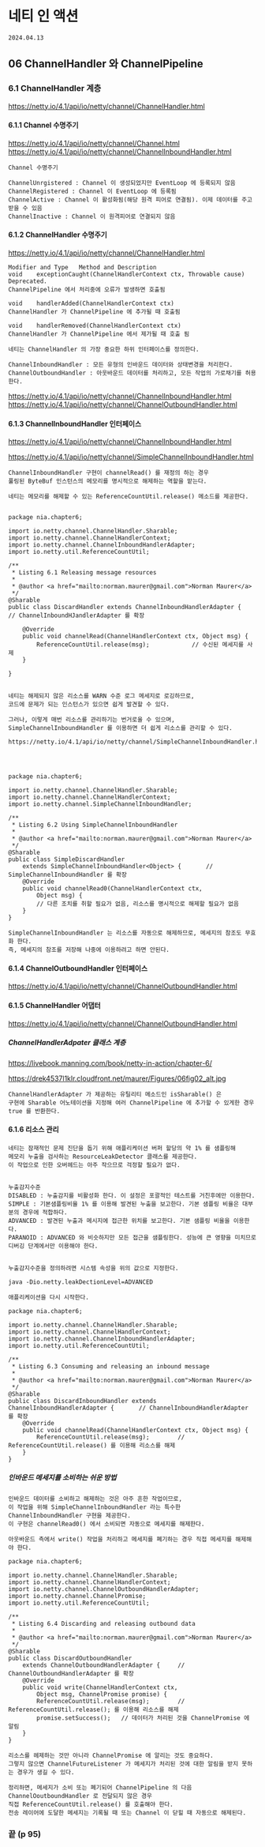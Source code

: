 # 네티 인 액션

```
2024.04.13
```

## 06 ChannelHandler 와 ChannelPipeline

### 6.1 ChannelHandler 계층

https://netty.io/4.1/api/io/netty/channel/ChannelHandler.html

#### 6.1.1 Channel 수명주기

https://netty.io/4.1/api/io/netty/channel/Channel.html
https://netty.io/4.1/api/io/netty/channel/ChannelInboundHandler.html

```
Channel 수명주기

ChannelUnrgistered : Channel 이 생성되었지만 EventLoop 에 등록되지 않음
ChannelRegistered : Channel 이 EventLoop 에 등록됨
ChannelActive : Channel 이 활성화됨(해당 원격 피어로 연결됨). 이제 데이터를 주고받을 수 있음
ChannelInactive : Channel 이 원격피어로 연결되지 않음
```


#### 6.1.2 ChannelHandler 수명주기

https://netty.io/4.1/api/io/netty/channel/ChannelHandler.html
```
Modifier and Type	Method and Description
void	exceptionCaught(ChannelHandlerContext ctx, Throwable cause)
Deprecated. 
ChannelPipeline 에서 처리중에 오류가 발생하면 호출됨

void	handlerAdded(ChannelHandlerContext ctx)
ChannelHandler 가 ChannelPipeline 에 추가될 때 호출됨

void	handlerRemoved(ChannelHandlerContext ctx)
ChannelHandler 가 ChannelPipeline 에서 제가될 때 호출 됨

```



```
네티는 ChannelHandler 의 가장 중요한 하위 인터페이스를 정의한다.

ChannelInboundHandler : 모든 유형의 인바운드 데이터와 상태변경을 처리한다.
ChannelOutboundHandler : 아웃바운드 데이터를 처리하고, 모든 작업의 가로채기를 허용한다.

```
https://netty.io/4.1/api/io/netty/channel/ChannelInboundHandler.html
https://netty.io/4.1/api/io/netty/channel/ChannelOutboundHandler.html



#### 6.1.3 ChannelInboundHandler 인터페이스

https://netty.io/4.1/api/io/netty/channel/ChannelInboundHandler.html

https://netty.io/4.1/api/io/netty/channel/SimpleChannelInboundHandler.html


```
ChannelInboundHandler 구현이 channelRead() 를 재정의 하는 경우 
풀링된 ByteBuf 인스턴스의 메모리를 명시적으로 해제하는 역할을 맡는다.

네티는 메모리를 해제할 수 있는 ReferenceCountUtil.release() 메소드를 제공한다.


package nia.chapter6;

import io.netty.channel.ChannelHandler.Sharable;
import io.netty.channel.ChannelHandlerContext;
import io.netty.channel.ChannelInboundHandlerAdapter;
import io.netty.util.ReferenceCountUtil;

/**
 * Listing 6.1 Releasing message resources
 *
 * @author <a href="mailto:norman.maurer@gmail.com">Norman Maurer</a>
 */
@Sharable
public class DiscardHandler extends ChannelInboundHandlerAdapter {      // ChannelInboundHJandlerAdapter 를 확장

    @Override
    public void channelRead(ChannelHandlerContext ctx, Object msg) {    
        ReferenceCountUtil.release(msg);            // 수신된 메세지를 사제
    }

}


네티는 해제되지 않은 리소스를 WARN 수준 로그 메세지로 로깅하므로, 
코드에 문제가 되는 인스턴스가 있으면 쉽게 발견할 수 있다.
```

```
그러나, 이렇게 매번 리소스를 관리하기는 번거로울 수 있으며, 
SimpleChannelInboundHandler 를 이용하면 더 쉽게 리소스를 관리할 수 있다.

https://netty.io/4.1/api/io/netty/channel/SimpleChannelInboundHandler.html




package nia.chapter6;

import io.netty.channel.ChannelHandler.Sharable;
import io.netty.channel.ChannelHandlerContext;
import io.netty.channel.SimpleChannelInboundHandler;

/**
 * Listing 6.2 Using SimpleChannelInboundHandler
 *
 * @author <a href="mailto:norman.maurer@gmail.com">Norman Maurer</a>
 */
@Sharable
public class SimpleDiscardHandler
    extends SimpleChannelInboundHandler<Object> {       // SimpleChannelInboundHandler 를 확장
    @Override
    public void channelRead0(ChannelHandlerContext ctx,
        Object msg) {
        // 다른 조치를 취할 필요가 없음, 리소스를 명시적으로 해제할 필요가 없음
    }
}

SimpleChannelInboundHandler 는 리소스를 자동으로 해제하므로, 메세지의 참조도 무효화 한다.
즉, 메세지의 참조를 저장해 나중에 이용하려고 하면 안된다.

```


#### 6.1.4 ChannelOutboundHandler 인터페이스

https://netty.io/4.1/api/io/netty/channel/ChannelOutboundHandler.html


#### 6.1.5 ChannelHandler 어댑터 



https://netty.io/4.1/api/io/netty/channel/ChannelOutboundHandler.html


##### ChannelHandlerAdpater 클래스 계층
https://livebook.manning.com/book/netty-in-action/chapter-6/

https://drek4537l1klr.cloudfront.net/maurer/Figures/06fig02_alt.jpg

```
ChannelHandlerAdapter 가 제공하는 유틸리티 메소드인 isSharable() 은 
구현에 Sharable 어노테이션을 지정해 여러 ChannelPipeline 에 추가할 수 있게한 경우 true 를 반환한다.
```


#### 6.1.6 리소스 관리

```
네티는 잠재적인 문제 진단을 돕기 위해 애플리케이션 버퍼 할당의 약 1% 를 샘플링해 
메모리 누출을 검사하는 ResourceLeakDetector 클래스를 제공한다.
이 작업으로 인한 오버헤드는 아주 작으므로 걱정할 필요가 없다.


누출감지수준
DISABLED : 누출감지를 비활성화 한다. 이 설정은 포괄적인 테스트를 거친후에만 이용한다.
SIMPLE : 기본샘플링비율 1% 를 이용해 발견된 누출을 보고한다. 기본 샘플링 비율은 대부분의 경우에 적합하다.
ADVANCED : 발견된 누출과 메시지에 접근한 위치를 보고한다. 기본 샘플링 비율을 이용한다.
PARANOID : ADVANCED 와 비슷하지만 모든 접근을 샘플링한다. 성능에 큰 영향을 미치므로 디버깅 단계에서만 이용해야 한다.


누출감지수준을 정의하려면 시스템 속성을 위의 값으로 지정한다.

java -Dio.netty.leakDectionLevel=ADVANCED

애플리케이션을 다시 시작한다.
```


```
package nia.chapter6;

import io.netty.channel.ChannelHandler.Sharable;
import io.netty.channel.ChannelHandlerContext;
import io.netty.channel.ChannelInboundHandlerAdapter;
import io.netty.util.ReferenceCountUtil;

/**
 * Listing 6.3 Consuming and releasing an inbound message
 *
 * @author <a href="mailto:norman.maurer@gmail.com">Norman Maurer</a>
 */
@Sharable
public class DiscardInboundHandler extends ChannelInboundHandlerAdapter {       // ChannelInboundHandlerAdapter 를 확장
    @Override
    public void channelRead(ChannelHandlerContext ctx, Object msg) {
        ReferenceCountUtil.release(msg);        // ReferenceCountUtil.release() 를 이용해 리소스를 해제
    }
}
```

##### 인바운드 메세지를 소비하는 쉬운 방법
```
인바운드 데이터를 소비하고 해제하는 것은 아주 흔한 작업이므로, 
이 작업을 위해 SimpleChannelInboundHandler 라는 특수한 ChannelInboundHandler 구현을 제공한다.
이 구현은 channelRead0() 에서 소비되면 자동으로 메세지를 해제한다.
```


```
아웃바운드 측에서 write() 작업을 처리하고 메세지를 폐기하는 경우 직접 메세지를 해제해야 한다.

package nia.chapter6;

import io.netty.channel.ChannelHandler.Sharable;
import io.netty.channel.ChannelHandlerContext;
import io.netty.channel.ChannelOutboundHandlerAdapter;
import io.netty.channel.ChannelPromise;
import io.netty.util.ReferenceCountUtil;

/**
 * Listing 6.4 Discarding and releasing outbound data
 *
 * @author <a href="mailto:norman.maurer@gmail.com">Norman Maurer</a>
 */
@Sharable
public class DiscardOutboundHandler
    extends ChannelOutboundHandlerAdapter {     // ChannelOutboundHandlerAdapter 를 확장
    @Override
    public void write(ChannelHandlerContext ctx,
        Object msg, ChannelPromise promise) {
        ReferenceCountUtil.release(msg);        // ReferenceCountUtil.release(); 를 이용해 리소스를 해제
        promise.setSuccess();   // 데이터가 처리된 것을 ChannelPromise 에 알림
    }
}

리소스를 헤제하는 것만 아니라 ChannelPromise 에 알리는 것도 중요하다.
그렇지 않으면 ChannelFutureListener 가 메세지가 처리된 것에 대한 알림을 받지 못하는 경우가 생길 수 있다.

```


```
정리하면, 메세지가 소비 또는 폐기되어 ChannelPipeline 의 다음 ChannelOoutboundHandler 로 전달되지 않은 경우
직접 ReferenceCountUtil.release() 를 호출해야 한다.
전송 레이어에 도달한 메세지는 기록될 때 또는 Channel 이 닫힐 때 자동으로 해제된다.
```


### 끝 (p 95)


